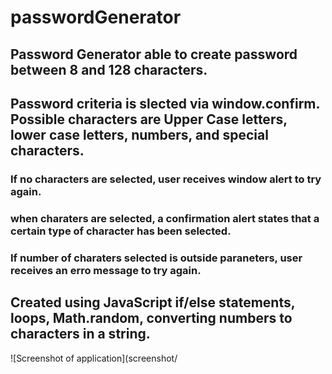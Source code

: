 # passwordGenerator
## Password Generator able to create password between 8 and 128 characters.
## Password criteria is slected via window.confirm. Possible characters are Upper Case letters, lower case letters, numbers, and special characters.
### If no characters are selected, user receives window alert to try again.
### when charaters are selected, a confirmation alert states that a certain type of character has been selected.
### If number of charaters selected is outside paraneters, user receives an erro message to try again.

## Created using JavaScript if/else statements, loops, Math.random, converting numbers to characters in a string.

![Screenshot of application](screenshot/
